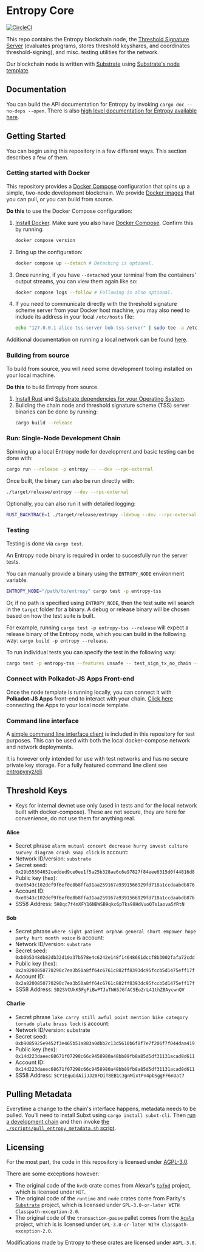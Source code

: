 # Entropy Core

[![CircleCI](https://dl.circleci.com/status-badge/img/gh/entropyxyz/entropy-core/tree/master.svg?style=svg&circle-token=bff4726b78a5f7c7771cb9ee8453cde0b8132d6f)](https://dl.circleci.com/status-badge/redirect/gh/entropyxyz/entropy-core/tree/master)

This repo contains the Entropy blockchain node, the [Threshold Signature Server](https://docs-api-entropy-core.vercel.app/entropy_tss) (evaluates programs, stores threshold keyshares, and coordinates threshold-signing), and misc. testing utilities for the network.

Our blockchain node is written with [Substrate](https://substrate.io/) using [Substrate's node template](https://github.com/substrate-developer-hub/substrate-node-template).

## Documentation

You can build the API documentation for Entropy by invoking `cargo doc --no-deps --open`.
There is also [high level documentation for Entropy available here](https://entropy-docs.vercel.app).

## Getting Started

You can begin using this repository in a few different ways. This section describes a few of them.

### Getting started with Docker

This repository provides a [Docker Compose](https://docs.docker.com/compose/) configuration that spins up a simple, two-node development blockchain. We provide [Docker images](https://hub.docker.com/orgs/entropyxyz) that you can pull, or you can build from source.

**Do this** to use the Docker Compose configuration:

1. [Install Docker](https://docs.docker.com/engine/install/). Make sure you also have [Docker Compose](https://docs.docker.com/compose/install/). Confirm this by running:
    ```sh
    docker compose version
    ```
1. Bring up the configuration:
    ```sh
    docker compose up --detach # Detaching is optional.
    ```
1. Once running, if you have `--detach`ed your terminal from the containers' output streams, you can view them again like so:
    ```sh
    docker compose logs --follow # Following is also optional.
    ```
1. If you need to communicate directly with the threshold signature scheme server from your Docker host machine, you may also need to include its address in your local `/etc/hosts` file:
    ```sh
    echo "127.0.0.1	alice-tss-server bob-tss-server" | sudo tee -a /etc/hosts
    ```

Additional documentation on running a local network can be found [here](https://github.com/entropyxyz/meta/wiki/Local-devnet).

### Building from source

To build from source, you will need some development tooling installed on your local machine.

**Do this** to build Entropy from source.

1. [Install Rust](https://www.rust-lang.org/tools/install) and [Substrate dependencies for your Operating System](https://docs.substrate.io/install/).
1. Building the chain node and threshold signature scheme (TSS) server binaries can be done by running:
    ```sh
    cargo build --release
    ```

### Run: Single-Node Development Chain

Spinning up a local Entropy node for development and basic testing can be done with:

```sh
cargo run --release -p entropy -- --dev --rpc-external
```

Once built, the binary can also be run directly with:

```sh
./target/release/entropy --dev --rpc-external
```

Optionally, you can also run it with detailed logging:

```bash
RUST_BACKTRACE=1 ./target/release/entropy -ldebug --dev --rpc-external
```

### Testing

Testing is done via `cargo test`.

An Entropy node binary is required in order to succesfully run the server tests.

You can manually provide a binary using the `ENTROPY_NODE` environment variable.

```sh
ENTROPY_NODE="/path/to/entropy" cargo test -p entropy-tss
```

Or, if no path is specified using `ENTROPY_NODE`, then the test suite will search in the `target`
folder for a binary. A debug or release binary will be chosen based on how the test suite is built.

For example, running `cargo test -p entropy-tss --release` will expect a release binary of the Entropy
node, which you can build in the following way: `cargo build -p entropy --release`.

To run individual tests you can specify the test in the following way:

```sh
cargo test -p entropy-tss --features unsafe -- test_sign_tx_no_chain --nocapture
```

### Connect with Polkadot-JS Apps Front-end

Once the node template is running locally, you can connect it with **Polkadot-JS Apps** front-end
to interact with your chain. [Click here](https://polkadot.js.org/apps/#/explorer?rpc=ws://localhost:9944) connecting the Apps to your local node template.

### Command line interface

A [simple command line interface client](https://github.com/entropyxyz/entropy-core/tree/master/crates/test-cli) is included in this repository for test purposes. This can be used with both the local docker-compose network and network deployments.

It is however only intended for use with test networks and has no secure private key storage. For a fully featured command line client see [entropyxyz/cli](https://github.com/entropyxyz/cli).

## Threshold Keys

- Keys for internal devnet use only (used in tests and for the local network built with docker-compose). These are not secure, they are here for convenience, do not use them for anything real.

#### Alice

* Secret phrase `alarm mutual concert decrease hurry invest culture survey diagram crash snap click` is account:
* Network ID/version: `substrate`
* Secret seed: `0x29b55504652cedded9ce0ee1f5a25b328ae6c6e97827f84eee6315d0f44816d8`
* Public key (hex): `0xe0543c102def9f6ef0e8b8ffa31aa259167a9391566929fd718a1ccdaabdb876`
* Account ID: `0xe0543c102def9f6ef0e8b8ffa31aa259167a9391566929fd718a1ccdaabdb876`
* SS58 Address: `5H8qc7f4mXFY16NBWSB9qkc6pTks98HdVuoQTs1aova5fRtN`

#### Bob

* Secret phrase `where sight patient orphan general short empower hope party hurt month voice` is account:
* Network ID/version: `substrate`
* Secret seed: `0xb0b5348db82db32d10a37b578e4c6242e148f14648661dccf8b3002fafa72cdd`
* Public key (hex): `0x2a8200850770290c7ea3b50a8ff64c6761c882ff8393dc95fccb5d1475eff17f`
* Account ID: `0x2a8200850770290c7ea3b50a8ff64c6761c882ff8393dc95fccb5d1475eff17f`
* SS58 Address: `5D2SVCUkK5FgFiBwPTJuTN65J6fACSEoZrL41thZBAycwnQV`

#### Charlie

* Secret phrase `lake carry still awful point mention bike category tornado plate brass lock` is account:
* Network ID/version: substrate
* Secret seed: `0xb9085925e9452f3e465b51a883a0dbb2c13d5610b6f8f7e7f206f7f044daa419`
* Public key (hex): `0x14d223daeec68671f07298c66c9458980a48bb89fb8a85d5df31131acad8d611`
* Account ID: `0x14d223daeec68671f07298c66c9458980a48bb89fb8a85d5df31131acad8d611`
* SS58 Address: `5CY1EquGdAiiJJ28FDiT8EB1C3gnMixtPn4pbSggFF6nUat7`

## Pulling Metadata

Everytime a change to the chain's interface happens, metadata needs to be pulled. You'll need to install Subxt using `cargo install subxt-cli`. Then [run a development chain](#getting-started-with-docker) and then invoke [the `./scripts/pull_entropy_metadata.sh` script](./scripts/pull_entropy_metadata.sh).

## Licensing

For the most part, the code in this repository is licensed under [AGPL-3.0](./LICENSE).

There are some exceptions however:
- The original code of the `kvdb` crate comes from Alexar's [`tofnd`](https://github.com/axelarnetwork/tofnd) project, which is licensed under
  `MIT`.
- The original code of the `runtime` and `node` crates come from Parity's [`Substrate`](https://github.com/paritytech/polkadot-sdk/tree/master/substrate) project, which
  is licensed under `GPL-3.0-or-later WITH Classpath-exception-2.0`.
- The original code of the `transaction-pause` pallet comes from the [`Acala`](https://github.com/AcalaNetwork/Acala) project, which is
  is licensed under `GPL-3.0-or-later WITH Classpath-exception-2.0`.

Modifications made by Entropy to these crates are licensed under `AGPL-3.0`.
